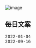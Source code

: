 ![image](https://iknow-pic.cdn.bcebos.com/f7246b600c338744ff8d31cd5a0fd9f9d72aa032?x-bce-process%3Dimage%2Fresize%2Cm_lfit%2Cw_600%2Ch_800%2Climit_1%2Fquality%2Cq_85%2Fformat%2Cf_jpg)


## 每日文案  
<kbd>2022-01-04</kbd>  
<kbd>2022-09-16</kbd>  
